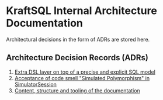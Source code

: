 # KraftSQL Internal Architecture Documentation

Architectural decisions in the form of ADRs are stored here.

## Architecture Decision Records (ADRs)
1. [Extra DSL layer on top of a precise and explicit SQL model](MODEL_PLUS_DSL.adr.md)
2. [Acceptance of code smell "Simulated Polymorphism" in SimulatorSession](SIMULATED_POLYMORPHISM_IN_SIMULATOR.adr.md)
3. [Content, structure and tooling of the documentation](DOCUMENTATION.adr.md)
